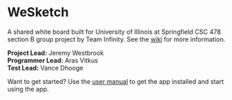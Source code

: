 # WeSketch
A shared white board built for University of Illinois at Springfield CSC 478 section B group project by Team Infinity.  See the [wiki](https://github.com/pindr0p/WeSketch/wiki) for more information.

**Project Lead:** Jeremy Westbrook<br>
**Programmer Lead:** Aras Vitkus<br>
**Test Lead:** Vance Dhooge<br>

Want to get started?  Use the [user manual](https://github.com/pindr0p/WeSketch/raw/Dev/docs/WeSketch_User_Manual.docx) to get the app installed and start using the app.
